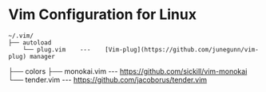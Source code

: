 # Vim Configuration for Linux


    ~/.vim/
    ├── autoload 
        └── plug.vim    ---    [Vim-plug](https://github.com/junegunn/vim-plug) manager
├── colors
        ├── monokai.vim  ---  https://github.com/sickill/vim-monokai
        └── tender.vim --- https://github.com/jacoborus/tender.vim
